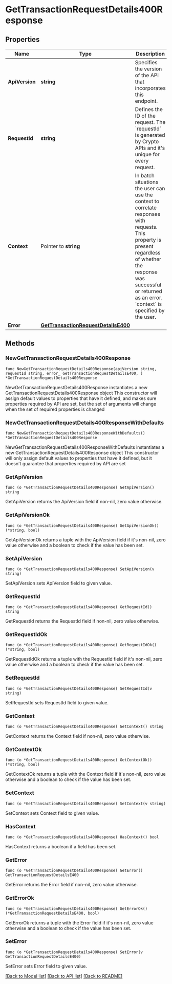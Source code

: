 # GetTransactionRequestDetails400Response

## Properties

Name | Type | Description | Notes
------------ | ------------- | ------------- | -------------
**ApiVersion** | **string** | Specifies the version of the API that incorporates this endpoint. | 
**RequestId** | **string** | Defines the ID of the request. The &#x60;requestId&#x60; is generated by Crypto APIs and it&#39;s unique for every request. | 
**Context** | Pointer to **string** | In batch situations the user can use the context to correlate responses with requests. This property is present regardless of whether the response was successful or returned as an error. &#x60;context&#x60; is specified by the user. | [optional] 
**Error** | [**GetTransactionRequestDetailsE400**](GetTransactionRequestDetailsE400.md) |  | 

## Methods

### NewGetTransactionRequestDetails400Response

`func NewGetTransactionRequestDetails400Response(apiVersion string, requestId string, error_ GetTransactionRequestDetailsE400, ) *GetTransactionRequestDetails400Response`

NewGetTransactionRequestDetails400Response instantiates a new GetTransactionRequestDetails400Response object
This constructor will assign default values to properties that have it defined,
and makes sure properties required by API are set, but the set of arguments
will change when the set of required properties is changed

### NewGetTransactionRequestDetails400ResponseWithDefaults

`func NewGetTransactionRequestDetails400ResponseWithDefaults() *GetTransactionRequestDetails400Response`

NewGetTransactionRequestDetails400ResponseWithDefaults instantiates a new GetTransactionRequestDetails400Response object
This constructor will only assign default values to properties that have it defined,
but it doesn't guarantee that properties required by API are set

### GetApiVersion

`func (o *GetTransactionRequestDetails400Response) GetApiVersion() string`

GetApiVersion returns the ApiVersion field if non-nil, zero value otherwise.

### GetApiVersionOk

`func (o *GetTransactionRequestDetails400Response) GetApiVersionOk() (*string, bool)`

GetApiVersionOk returns a tuple with the ApiVersion field if it's non-nil, zero value otherwise
and a boolean to check if the value has been set.

### SetApiVersion

`func (o *GetTransactionRequestDetails400Response) SetApiVersion(v string)`

SetApiVersion sets ApiVersion field to given value.


### GetRequestId

`func (o *GetTransactionRequestDetails400Response) GetRequestId() string`

GetRequestId returns the RequestId field if non-nil, zero value otherwise.

### GetRequestIdOk

`func (o *GetTransactionRequestDetails400Response) GetRequestIdOk() (*string, bool)`

GetRequestIdOk returns a tuple with the RequestId field if it's non-nil, zero value otherwise
and a boolean to check if the value has been set.

### SetRequestId

`func (o *GetTransactionRequestDetails400Response) SetRequestId(v string)`

SetRequestId sets RequestId field to given value.


### GetContext

`func (o *GetTransactionRequestDetails400Response) GetContext() string`

GetContext returns the Context field if non-nil, zero value otherwise.

### GetContextOk

`func (o *GetTransactionRequestDetails400Response) GetContextOk() (*string, bool)`

GetContextOk returns a tuple with the Context field if it's non-nil, zero value otherwise
and a boolean to check if the value has been set.

### SetContext

`func (o *GetTransactionRequestDetails400Response) SetContext(v string)`

SetContext sets Context field to given value.

### HasContext

`func (o *GetTransactionRequestDetails400Response) HasContext() bool`

HasContext returns a boolean if a field has been set.

### GetError

`func (o *GetTransactionRequestDetails400Response) GetError() GetTransactionRequestDetailsE400`

GetError returns the Error field if non-nil, zero value otherwise.

### GetErrorOk

`func (o *GetTransactionRequestDetails400Response) GetErrorOk() (*GetTransactionRequestDetailsE400, bool)`

GetErrorOk returns a tuple with the Error field if it's non-nil, zero value otherwise
and a boolean to check if the value has been set.

### SetError

`func (o *GetTransactionRequestDetails400Response) SetError(v GetTransactionRequestDetailsE400)`

SetError sets Error field to given value.



[[Back to Model list]](../README.md#documentation-for-models) [[Back to API list]](../README.md#documentation-for-api-endpoints) [[Back to README]](../README.md)


